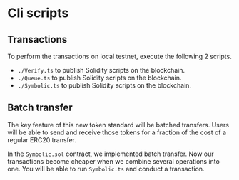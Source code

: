 # Cli scripts

## Transactions

To perform the transactions on local testnet, execute the following 2 scripts.

- `./Verify.ts` to publish Solidity scripts on the blockchain.
- `./Queue.ts` to publish Solidity scripts on the blockchain.
- `./Symbolic.ts` to publish Solidity scripts on the blockchain.

## Batch transfer

The key feature of this new token standard will be batched transfers. Users will be
able to send and receive those tokens for a fraction of the cost of a regular ERC20 transfer.

In the `Symbolic.sol` contract, we implemented batch transfer.
Now our transactions become cheaper when we combine several operations into one.
You will be able to run `Symbolic.ts` and conduct a transaction.

